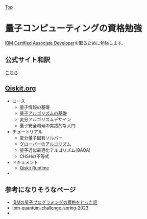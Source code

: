[Top](https://malibu-cola.github.io/Hg-Web/)

# 量子コンピューティングの資格勉強

[IBM Certified Associate Developer](https://www.ibm.com/training/certification/ibm-certified-associate-developer-quantum-computation-using-qiskit-v02x-C0010300)を取るために勉強します。


## 公式サイト和訳

[こちら](./WebsiteTranslate.md)

## [Qiskit.org](https://learning.quantum.ibm.com/)

- コース
  - 量子情報の基礎
  - [量子アルゴリズムの基礎](./QiskitOrg/FundamentalsOfQuantumAlgorithms.md)
  - 変分アルゴリズムデザイン
  - 量子安全暗号の実践的な入門
- チュートリアル
  - 変分量子固有ソルバー
  - [グローバーのアルゴリズム](./QiskitOrg/GroverAlgorithm.md)
  - 量子近似最適化アルゴリズム(QAOA)
  - CHSHの不等式
- ドキュメント
  - [Qiskit Runtime](./QiskitOrg/run_primitives.md)
- 
## 参考になりそうなページ

- [IBMの量子プログラミングの資格をとった話](https://tech-blog.cloud-config.jp/2022-01-11-archive-ibm-quantum-developer)
- [ibm-quantum-challenge-spring-2023](https://github.com/qiskit-community/ibm-quantum-challenge-spring-2023)
- 